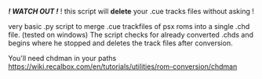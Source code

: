 **_! WATCH OUT !_**
! this script will **delete** your .cue tracks files without asking !


very basic .py script to merge .cue trackfiles of psx roms into a single .chd file. (tested on windows)
The script checks for already converted .chds and begins where he stopped and deletes the track files after conversion.

You'll need chdman in your paths
https://wiki.recalbox.com/en/tutorials/utilities/rom-conversion/chdman

